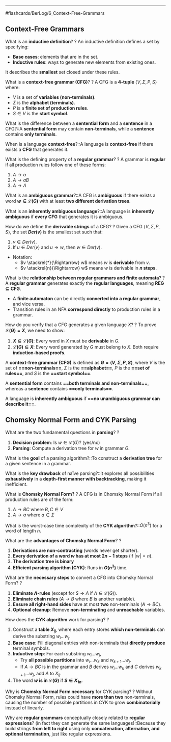 ____
#flashcards/BerLog/6_Context-Free-Grammars  

## Context-Free Grammars

What is an **inductive definition**?
?
An inductive definition defines a set by specifying:
- **Base cases**: elements that are in the set.
- **Inductive rules**: ways to generate new elements from existing ones.
<!--SR:!2025-07-16,39,297-->

It describes the **smallest** set closed under these rules.
<!--SR:!2025-03-14,3,260-->


What is a **context-free grammar (CFG)**?
?
A CFG is a **4-tuple** $\langle V, \Sigma, P, S\rangle$ where:
- $V$ is a set of **variables (non-terminals)**.
- $\Sigma$ is the **alphabet (terminals)**.
- $P$ is a **finite set of production rules**.
- $S \in V$ is the **start symbol**.
<!--SR:!2025-06-15,38,290-->

What is the difference between a **sentential form** and a **sentence** in a CFG?::A **sentential form** may contain **non-terminals**, while a **sentence** contains **only terminals**.
<!--SR:!2025-06-25,48,306-->

When is a language **context-free**?::A language is **context-free** if there exists a **CFG** that generates it.
<!--SR:!2025-06-19,44,306-->

What is the defining property of a **regular grammar**?
?
A grammar is **regular** if all production rules follow one of these forms:
1. $A \rightarrow a$
2. $A \rightarrow aB$
3. $A \rightarrow \Lambda$
<!--SR:!2025-09-15,96,279-->

What is an **ambiguous grammar**?::A CFG is **ambiguous** if there exists a word **$w \in \mathcal{L}(G)$** with at least **two different derivation trees**.
<!--SR:!2025-07-13,66,322-->

What is an **inherently ambiguous language**?::A language is **inherently ambiguous** if **every CFG** that generates it is ambiguous.
<!--SR:!2025-06-21,44,294-->

How do we define the **derivable strings** of a CFG?
?
Given a CFG $\langle V, \Sigma, P, S \rangle$, the set **$Der(v)$** is the smallest set such that:
1. $v \in Der(v)$.
2. If $u \in Der(v)$ and $u \Rightarrow w$, then $w \in Der(v)$.
- Notation:
  - $v \stackrel{*}{\Rightarrow} w$ means $w$ is **derivable** from $v$.
  - $v \stackrel{n}{\Rightarrow} w$ means $w$ is derivable in **$n$ steps**.
<!--SR:!2025-06-14,7,245-->


What is the **relationship between regular grammars and finite automata**?
?
A **regular grammar** generates exactly the **regular languages**, meaning **$\textbf{REG} \subseteq \textbf{CFG}$**.
- A **finite automaton** can be directly **converted into a regular grammar**, and vice versa.
- Transition rules in an NFA **correspond directly** to production rules in a grammar.
<!--SR:!2025-07-04,57,310-->


How do you verify that a CFG generates a given language $X$?
?
To prove **$\mathcal{L}(G) = X$**, we need to show:
1. **$X \subseteq \mathcal{L}(G)$**: Every word in $X$ must be **derivable** in $G$.
2. **$\mathcal{L}(G) \subseteq X$**: Every word generated by $G$ must belong to $X$.
Both require **induction-based proofs**.
<!--SR:!2025-09-09,94,288-->

A **context-free grammar (CFG)** is defined as **$G = \langle V, \Sigma, P, S \rangle$**, where $V$ is the set of **==non-terminals==**, $\Sigma$ is the **==alphabet==**, $P$ is the **==set of rules==**, and $S$ is the **==start symbol==**.
<!--SR:!2025-06-26,49,308!2025-06-16,39,300!2025-07-19,72,326!2025-09-30,115,319-->  

A **sentential form** contains **==both terminals and non-terminals==**, whereas a **sentence** contains **==only terminals==**.
<!--SR:!2025-06-14,37,288!2025-07-08,61,318-->  

A language is **inherently ambiguous** if **==no unambiguous grammar can describe it==**.
<!--SR:!2025-07-02,57,314-->  

## Chomsky Normal Form and CYK Parsing

What are the two fundamental questions in **parsing**?
?
1. **Decision problem**: Is $w \in \mathcal{L}(G)$? (yes/no)
2. **Parsing**: Compute a derivation tree for $w$ in grammar $G$.
<!--SR:!2025-06-29,52,308-->

What is the **goal** of a parsing algorithm?::To construct a **derivation tree** for a given sentence in a grammar.
<!--SR:!2025-07-03,56,310-->

What is the **key drawback** of naïve parsing?::It explores all possibilities **exhaustively** in a **depth-first manner with backtracking**, making it inefficient.
<!--SR:!2025-07-12,65,320-->

What is **Chomsky Normal Form?**
?
A CFG is in Chomsky Normal Form if all production rules are of the form:
1. $A \rightarrow BC$ where $B, C \in V$
2. $A \rightarrow a$ where $a \in \Sigma$
<!--SR:!2025-07-04,71,322-->

What is the worst-case time complexity of the **CYK algorithm**?::$O(n^3)$ for a word of length $n$.
<!--SR:!2025-07-11,64,322-->

What are the **advantages of Chomsky Normal Form**?
?
1. **Derivations are non-contracting** (words never get shorter).
2. **Every derivation of a word $w$ has at most $2n - 1$ steps** (if $|w| = n$).
3. **The derivation tree is binary**
4. **Efficient parsing algorithm (CYK)**: Runs in **$O(n^3)$** time.
<!--SR:!2025-07-17,40,259-->

What are the **necessary steps** to convert a CFG into Chomsky Normal Form?
?
1. **Eliminate $\Lambda$-rules** (except for $S \to \Lambda$ if $\Lambda \in \mathcal{L}(G)$).
2. **Eliminate chain rules** ($A \to B$ where $B$ is another variable).
3. **Ensure all right-hand sides** have at most **two** non-terminals ($A \to BC$).
4. **Optional cleanup**: Remove **non-terminating** and **unreachable** variables.
<!--SR:!2025-06-15,8,200-->

How does the **CYK algorithm** work for parsing?
?
1. Construct a **table $X_{ij}$**, where each entry stores **which non-terminals** can derive the substring $w_i \dots w_j$.
2. **Base case**: Fill diagonal entries with non-terminals that **directly produce** terminal symbols.
3. **Inductive step**: For each substring $w_i \dots w_j$,
	- Try **all possible partitions** into $w_i \dots w_k$ and $w_{k+1} \dots w_j$.
	- If $A \to BC$ is in the grammar and $B$ derives $w_i \dots w_k$ and $C$ derives $w_{k+1} \dots w_j$, add $A$ to $X_{ij}$.
4. The word **$w$ is in $\mathcal{L}(G)$** if **$S \in X_{1n}$**.
<!--SR:!2025-07-04,27,236-->

Why is **Chomsky Normal Form necessary** for CYK parsing?
?
Without Chomsky Normal Form, rules could have **more than two** non-terminals, causing the number of possible partitions in CYK to grow **combinatorially** instead of linearly.
<!--SR:!2025-06-24,50,308-->

Why are **regular grammars** conceptually closely related to **regular expressions**? (in fact they can generate the same languages)::Because they build strings **from left to right** using only **concatenation, alternation, and optional termination**, just like regular expressions.
<!--SR:!2025-08-02,56,282-->